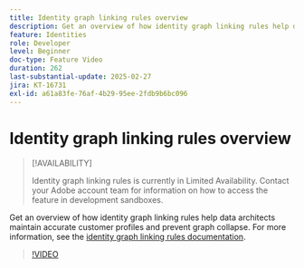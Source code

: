 ```yaml
---
title: Identity graph linking rules overview
description: Get an overview of how identity graph linking rules help data architects maintain accurate customer profiles and prevent graph collapse.
feature: Identities
role: Developer
level: Beginner
doc-type: Feature Video
duration: 262
last-substantial-update: 2025-02-27
jira: KT-16731
exl-id: a61a83fe-76af-4b29-95ee-2fdb9b6bc096
---
```

# Identity graph linking rules overview

>[!AVAILABILITY]
>
>Identity graph linking rules is currently in Limited Availability. Contact your Adobe account team for information on how to access the feature in development sandboxes.

Get an overview of how identity graph linking rules help data architects maintain accurate customer profiles and prevent graph collapse. For more information, see the [identity graph linking rules documentation](https://experienceleague.adobe.com/en/docs/experience-platform/identity/features/identity-graph-linking-rules/overview).

>[!VIDEO](https://video.tv.adobe.com/v/3448250/?learn=on&enablevpops)
